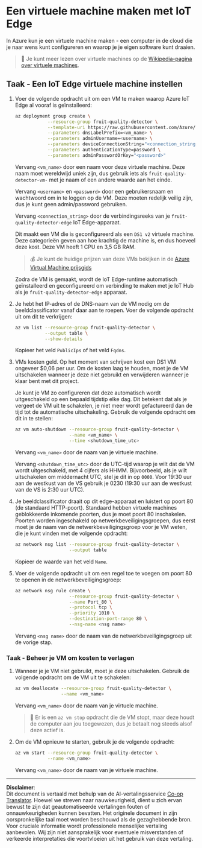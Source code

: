 <!--
CO_OP_TRANSLATOR_METADATA:
{
  "original_hash": "24dc783a600e20251211987b36370e93",
  "translation_date": "2025-08-27T20:51:26+00:00",
  "source_file": "4-manufacturing/lessons/3-run-fruit-detector-edge/vm-iotedge.md",
  "language_code": "nl"
}
-->
# Een virtuele machine maken met IoT Edge

In Azure kun je een virtuele machine maken - een computer in de cloud die je naar wens kunt configureren en waarop je je eigen software kunt draaien.

> 💁 Je kunt meer lezen over virtuele machines op de [Wikipedia-pagina over virtuele machines](https://wikipedia.org/wiki/Virtual_machine).

## Taak - Een IoT Edge virtuele machine instellen

1. Voer de volgende opdracht uit om een VM te maken waarop Azure IoT Edge al vooraf is geïnstalleerd:

    ```sh
    az deployment group create \
                --resource-group fruit-quality-detector \
                --template-uri https://raw.githubusercontent.com/Azure/iotedge-vm-deploy/1.2.0/edgeDeploy.json \
                --parameters dnsLabelPrefix=<vm_name> \
                --parameters adminUsername=<username> \
                --parameters deviceConnectionString="<connection_string>" \
                --parameters authenticationType=password \
                --parameters adminPasswordOrKey="<password>"
    ```

    Vervang `<vm_name>` door een naam voor deze virtuele machine. Deze naam moet wereldwijd uniek zijn, dus gebruik iets als `fruit-quality-detector-vm-` met je naam of een andere waarde aan het einde.

    Vervang `<username>` en `<password>` door een gebruikersnaam en wachtwoord om in te loggen op de VM. Deze moeten redelijk veilig zijn, dus je kunt geen admin/password gebruiken.

    Vervang `<connection_string>` door de verbindingsreeks van je `fruit-quality-detector-edge` IoT Edge-apparaat.

    Dit maakt een VM die is geconfigureerd als een `DS1 v2` virtuele machine. Deze categorieën geven aan hoe krachtig de machine is, en dus hoeveel deze kost. Deze VM heeft 1 CPU en 3,5 GB RAM.

    > 💰 Je kunt de huidige prijzen van deze VMs bekijken in de [Azure Virtual Machine prijsgids](https://azure.microsoft.com/pricing/details/virtual-machines/linux/?WT.mc_id=academic-17441-jabenn)

    Zodra de VM is gemaakt, wordt de IoT Edge-runtime automatisch geïnstalleerd en geconfigureerd om verbinding te maken met je IoT Hub als je `fruit-quality-detector-edge` apparaat.

1. Je hebt het IP-adres of de DNS-naam van de VM nodig om de beeldclassificator vanaf daar aan te roepen. Voer de volgende opdracht uit om dit te verkrijgen:

    ```sh
    az vm list --resource-group fruit-quality-detector \
               --output table \
               --show-details
    ```

    Kopieer het veld `PublicIps` of het veld `Fqdns`.

1. VMs kosten geld. Op het moment van schrijven kost een DS1 VM ongeveer $0,06 per uur. Om de kosten laag te houden, moet je de VM uitschakelen wanneer je deze niet gebruikt en verwijderen wanneer je klaar bent met dit project.

    Je kunt je VM zo configureren dat deze automatisch wordt uitgeschakeld op een bepaald tijdstip elke dag. Dit betekent dat als je vergeet de VM uit te schakelen, je niet meer wordt gefactureerd dan de tijd tot de automatische uitschakeling. Gebruik de volgende opdracht om dit in te stellen:

    ```sh
    az vm auto-shutdown --resource-group fruit-quality-detector \
                        --name <vm_name> \
                        --time <shutdown_time_utc>
    ```

    Vervang `<vm_name>` door de naam van je virtuele machine.

    Vervang `<shutdown_time_utc>` door de UTC-tijd waarop je wilt dat de VM wordt uitgeschakeld, met 4 cijfers als HHMM. Bijvoorbeeld, als je wilt uitschakelen om middernacht UTC, stel je dit in op `0000`. Voor 19:30 uur aan de westkust van de VS gebruik je 0230 (19:30 uur aan de westkust van de VS is 2:30 uur UTC).

1. Je beeldclassificator draait op dit edge-apparaat en luistert op poort 80 (de standaard HTTP-poort). Standaard hebben virtuele machines geblokkeerde inkomende poorten, dus je moet poort 80 inschakelen. Poorten worden ingeschakeld op netwerkbeveiligingsgroepen, dus eerst moet je de naam van de netwerkbeveiligingsgroep voor je VM weten, die je kunt vinden met de volgende opdracht:

    ```sh
    az network nsg list --resource-group fruit-quality-detector \
                        --output table
    ```

    Kopieer de waarde van het veld `Name`.

1. Voer de volgende opdracht uit om een regel toe te voegen om poort 80 te openen in de netwerkbeveiligingsgroep:

    ```sh
    az network nsg rule create \
                        --resource-group fruit-quality-detector \
                        --name Port_80 \
                        --protocol tcp \
                        --priority 1010 \
                        --destination-port-range 80 \
                        --nsg-name <nsg name>
    ```

    Vervang `<nsg name>` door de naam van de netwerkbeveiligingsgroep uit de vorige stap.

### Taak - Beheer je VM om kosten te verlagen

1. Wanneer je je VM niet gebruikt, moet je deze uitschakelen. Gebruik de volgende opdracht om de VM uit te schakelen:

    ```sh
    az vm deallocate --resource-group fruit-quality-detector \
                     --name <vm_name>
    ```

    Vervang `<vm_name>` door de naam van je virtuele machine.

    > 💁 Er is een `az vm stop` opdracht die de VM stopt, maar deze houdt de computer aan jou toegewezen, dus je betaalt nog steeds alsof deze actief is.

1. Om de VM opnieuw te starten, gebruik je de volgende opdracht:

    ```sh
    az vm start --resource-group fruit-quality-detector \
                --name <vm_name>
    ```

    Vervang `<vm_name>` door de naam van je virtuele machine.

---

**Disclaimer**:  
Dit document is vertaald met behulp van de AI-vertalingsservice [Co-op Translator](https://github.com/Azure/co-op-translator). Hoewel we streven naar nauwkeurigheid, dient u zich ervan bewust te zijn dat geautomatiseerde vertalingen fouten of onnauwkeurigheden kunnen bevatten. Het originele document in zijn oorspronkelijke taal moet worden beschouwd als de gezaghebbende bron. Voor cruciale informatie wordt professionele menselijke vertaling aanbevolen. Wij zijn niet aansprakelijk voor eventuele misverstanden of verkeerde interpretaties die voortvloeien uit het gebruik van deze vertaling.